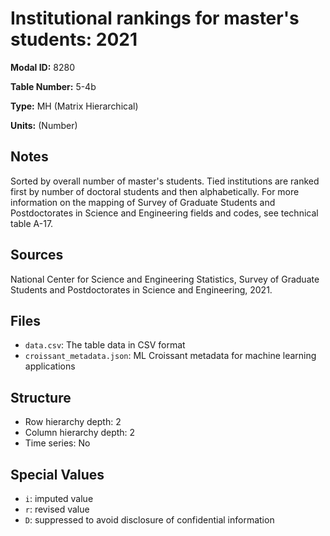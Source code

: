 # Institutional rankings for master's students: 2021

**Modal ID:** 8280

**Table Number:** 5-4b

**Type:** MH (Matrix Hierarchical)

**Units:** (Number)

## Notes

Sorted by overall number of master's students. Tied institutions are ranked first by number of doctoral students and then alphabetically. For more information on the mapping of Survey of Graduate Students and Postdoctorates in Science and Engineering fields and codes, see technical table A-17.

## Sources

National Center for Science and Engineering Statistics, Survey of Graduate Students and Postdoctorates in Science and Engineering, 2021.

## Files

- `data.csv`: The table data in CSV format
- `croissant_metadata.json`: ML Croissant metadata for machine learning applications

## Structure

- Row hierarchy depth: 2
- Column hierarchy depth: 2
- Time series: No

## Special Values

- `i`: imputed value
- `r`: revised value
- `D`: suppressed to avoid disclosure of confidential information
